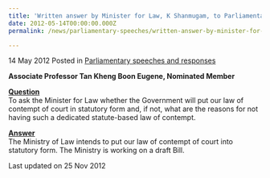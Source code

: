 ```yaml
---
title: 'Written answer by Minister for Law, K Shanmugam, to Parliamentary Question on law on contempt of court'
date: 2012-05-14T00:00:00.000Z
permalink: /news/parliamentary-speeches/written-answer-by-minister-for-law-k-shanmugam-to-parliamentary-question-on-law-on-contempt-of/

---
```




14 May 2012 Posted in [Parliamentary speeches and responses](/news/parliamentary-speeches)

**Associate Professor Tan Kheng Boon Eugene, Nominated Member**

**<u>Question</u>**  
To ask the Minister for Law whether the Government will put our law of contempt of court in statutory form and, if not, what are the reasons for not having such a dedicated statute-based law of contempt. 


**<u>Answer</u>**  
The Ministry of Law intends to put our law of contempt of court into statutory form. The Ministry is working on a draft Bill. 



<p class="right-side-updated">Last updated on 25 Nov 2012</p> 

